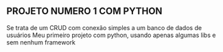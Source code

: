 ## PROJETO NUMERO 1 COM PYTHON

Se trata de um CRUD com conexão simples a um banco de dados de usuários
Meu primeiro projeto com python, usando apenas algumas libs e sem nenhum framework
